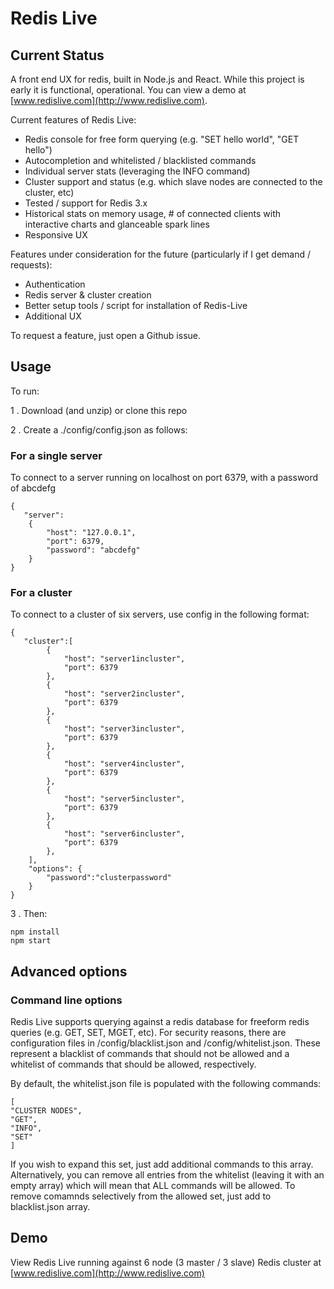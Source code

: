# Redis Live

## Current Status
A front end UX for redis, built in Node.js and React. While this project is early it is functional, operational. You can view a demo at [www.redislive.com](http://www.redislive.com).

Current features of Redis Live:

* Redis console for free form querying (e.g. "SET hello world", "GET hello")
* Autocompletion and whitelisted / blacklisted commands
* Individual server stats (leveraging the INFO command)  
* Cluster support and status (e.g. which slave nodes are connected to the cluster, etc)
* Tested / support for Redis 3.x
* Historical stats on memory usage, # of connected clients with interactive charts and glanceable spark lines 
* Responsive UX
 
Features under consideration for the future (particularly if I get demand / requests):

* Authentication 
* Redis server & cluster creation
* Better setup tools / script for installation of Redis-Live
* Additional UX

To request a feature, just open a Github issue.

## Usage

To run:

1 . Download (and unzip) or clone this repo

2 . Create a ./config/config.json as follows:

### For a single server
To connect to a server running on localhost on port 6379, with a password of abcdefg

```
{
   "server":
    {
        "host": "127.0.0.1",
        "port": 6379,
        "password": "abcdefg"
    }
}
```

### For a cluster
To connect to a cluster of six servers, use config in the following format:
```
{
   "cluster":[
        {
            "host": "server1incluster",
            "port": 6379
        },
        {
            "host": "server2incluster",
            "port": 6379
        },
        {
            "host": "server3incluster",
            "port": 6379
        },
        {
            "host": "server4incluster",
            "port": 6379
        },
        {
            "host": "server5incluster",
            "port": 6379
        },
        {
            "host": "server6incluster",
            "port": 6379
        },
    ],
    "options": {
        "password":"clusterpassword"
    }
}
```

3 . Then:
```
npm install
npm start
```

## Advanced options

### Command line options
Redis Live supports querying against a redis database for freeform redis queries (e.g. GET, SET, MGET, etc). For security reasons, there are configuration files in /config/blacklist.json and /config/whitelist.json. These represent a blacklist of commands that should not be allowed and a whitelist of commands that should be allowed, respectively. 

By default, the whitelist.json file is populated with the following commands:

```
[
"CLUSTER NODES",
"GET",
"INFO",
"SET"
]
```

If you wish to expand this set, just add additional commands to this array. Alternatively, you can remove all entries from the whitelist (leaving it with an empty array) which will mean that ALL commands will be allowed. To remove comamnds selectively from the allowed set, just add to blacklist.json array. 

## Demo
View Redis Live running against 6 node (3 master / 3 slave) Redis cluster at [www.redislive.com](http://www.redislive.com)